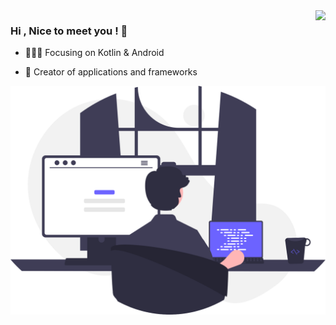 <img align="right" src="https://github-readme-stats.vercel.app/api?username=guozhiwi&show_icons=true&hide_title=true&theme=buefy" />

### Hi , Nice to meet you !  👋

- :gift_heart::cn: Focusing on Kotlin & Android

- :hammer: Creator of applications and frameworks





![developer](./assets/developer_programing.svg)
